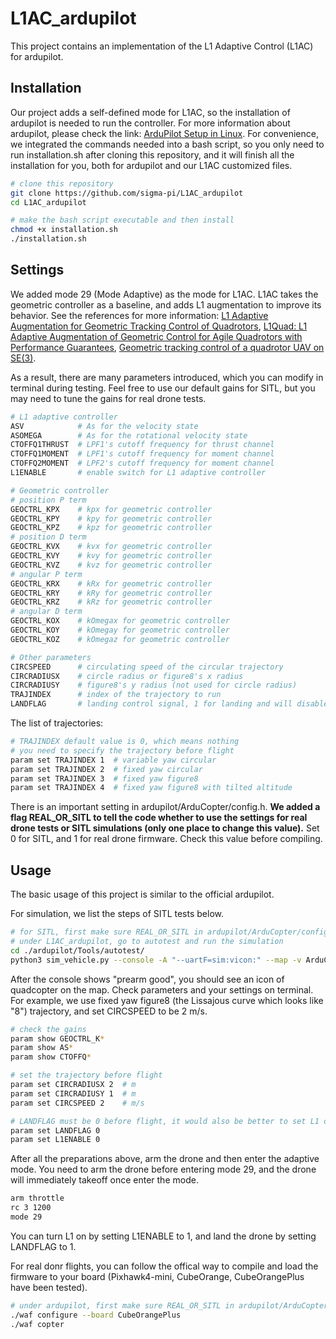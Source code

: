 # L1AC_ardupilot
This project contains an implementation of the L1 Adaptive Control (L1AC) for ardupilot.

## Installation
Our project adds a self-defined mode for L1AC, so the installation of ardupilot is needed to run the controller. For more information about ardupilot, please check the link: [ArduPilot Setup in Linux](https://ardupilot.org/dev/docs/building-setup-linux.html#building-setup-linux). For convenience, we integrated the commands needed into a bash script, so you only need to run installation.sh after cloning this repository, and it will finish all the installation for you, both for ardupilot and our L1AC customized files.

```bash
# clone this repository
git clone https://github.com/sigma-pi/L1AC_ardupilot
cd L1AC_ardupilot

# make the bash script executable and then install
chmod +x installation.sh
./installation.sh
```

## Settings
We added mode 29 (Mode Adaptive) as the mode for L1AC. L1AC takes the geometric controller as a baseline, and adds L1 augmentation to improve its behavior. See the references for more information: 
[L1 Adaptive Augmentation for Geometric Tracking Control of Quadrotors](https://ieeexplore.ieee.org/document/9811946),
[L1Quad: L1 Adaptive Augmentation of Geometric Control for Agile Quadrotors with Performance Guarantees](https://arxiv.org/abs/2302.07208),
[Geometric tracking control of a quadrotor UAV on SE(3)](https://ieeexplore.ieee.org/document/5717652).

As a result, there are many parameters introduced, which you can modify in terminal during testing. Feel free to use our default gains for SITL, but you may need to tune the gains for real drone tests.
```bash
# L1 adaptive controller
ASV            # As for the velocity state
ASOMEGA        # As for the rotational velocity state
CTOFFQ1THRUST  # LPF1's cutoff frequency for thrust channel
CTOFFQ1MOMENT  # LPF1's cutoff frequency for moment channel
CTOFFQ2MOMENT  # LPF2's cutoff frequency for moment channel
L1ENABLE       # enable switch for L1 adaptive controller

# Geometric controller
# position P term
GEOCTRL_KPX    # kpx for geometric controller
GEOCTRL_KPY    # kpy for geometric controller
GEOCTRL_KPZ    # kpz for geometric controller
# position D term
GEOCTRL_KVX    # kvx for geometric controller
GEOCTRL_KVY    # kvy for geometric controller
GEOCTRL_KVZ    # kvz for geometric controller
# angular P term
GEOCTRL_KRX    # kRx for geometric controller
GEOCTRL_KRY    # kRy for geometric controller
GEOCTRL_KRZ    # kRz for geometric controller
# angular D term
GEOCTRL_KOX    # kOmegax for geometric controller
GEOCTRL_KOY    # kOmegay for geometric controller
GEOCTRL_KOZ    # kOmegaz for geometric controller

# Other parameters
CIRCSPEED      # circulating speed of the circular trajectory
CIRCRADIUSX    # circle radius or figure8's x radius
CIRCRADIUSY    # figure8's y radius (not used for circle radius)
TRAJINDEX      # index of the trajectory to run
LANDFLAG       # landing control signal, 1 for landing and will disable takeoff, make sure 0 before flight
```

The list of trajectories:
```bash
# TRAJINDEX default value is 0, which means nothing
# you need to specify the trajectory before flight
param set TRAJINDEX 1  # variable yaw circular
param set TRAJINDEX 2  # fixed yaw circular
param set TRAJINDEX 3  # fixed yaw figure8
param set TRAJINDEX 4  # fixed yaw figure8 with tilted altitude 
```

There is an important setting in ardupilot/ArduCopter/config.h. **We added a flag REAL_OR_SITL to tell the code whether to use the settings for real drone tests or SITL simulations (only one place to change this value).** Set 0 for SITL, and 1 for real drone firmware. Check this value before compiling.

## Usage
The basic usage of this project is similar to the official ardupilot. 

For simulation, we list the steps of SITL tests below.
```bash
# for SITL, first make sure REAL_OR_SITL in ardupilot/ArduCopter/config.h is 0
# under L1AC_ardupilot, go to autotest and run the simulation
cd ./ardupilot/Tools/autotest/
python3 sim_vehicle.py --console -A "--uartF=sim:vicon:" --map -v ArduCopter -f X
```
After the console shows "prearm good", you should see an icon of quadcopter on the map. Check parameters and your settings on terminal. For example, we use fixed yaw figure8 (the Lissajous curve which looks like "8") trajectory, and set CIRCSPEED to be 2 m/s. 
```bash
# check the gains
param show GEOCTRL_K*
param show AS*
param show CTOFFQ*

# set the trajectory before flight
param set CIRCRADIUSX 2  # m
param set CIRCRADIUSY 1  # m
param set CIRCSPEED 2    # m/s

# LANDFLAG must be 0 before flight, it would also be better to set L1 off before flight
param set LANDFLAG 0
param set L1ENABLE 0
```
After all the preparations above, arm the drone and then enter the adaptive mode. You need to arm the drone before entering mode 29, and the drone will immediately takeoff once enter the mode.
```bash
arm throttle
rc 3 1200
mode 29
```
You can turn L1 on by setting L1ENABLE to 1, and land the drone by setting LANDFLAG to 1. 

For real donr flights, you can follow the offical way to compile and load the firmware to your board (Pixhawk4-mini, CubeOrange, CubeOrangePlus have been tested).
```bash
# under ardupilot, first make sure REAL_OR_SITL in ardupilot/ArduCopter/config.h is 1
./waf configure --board CubeOrangePlus
./waf copter
```

